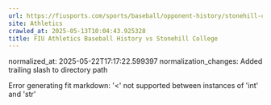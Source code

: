 ```yaml
---
url: https://fiusports.com/sports/baseball/opponent-history/stonehill-college/1544/
site: Athletics
crawled_at: 2025-05-13T10:04:43.925328
title: FIU Athletics Baseball History vs Stonehill College
---
```

normalized_at: 2025-05-22T17:17:22.599397
normalization_changes: Added trailing slash to directory path

Error generating fit markdown: '<' not supported between instances of 'int' and 'str'